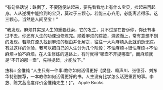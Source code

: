 “有句俗话说：跌倒了，不要随便站起来，要先看看地上有什么宝贝，捡起来再起身。人从逆境中能捡到的宝贝，莫过于三颗心。若能三心齐用，必能离苦得乐。这三颗心，当然是人间至宝！”

“我发现，麻烦其实是人生的重要线索，它的发生，只不过是在告诉你，你还有事过不去，你还有人生的功课没修炼完。顺着麻烦的踪迹，溯源而上，常有意想不到的发现。若能在源头找到麻烦的根由并化解之，往往一大片麻烦从此就消逝无踪。
有过这样的体验，我可以把自己的人生分为几个阶段：不怕麻烦→很怕麻烦→不怕麻烦→怕不麻烦。在人生修炼的道路上，有时就得“哪壶不开提哪壶”，而麻烦就是“不开的那一壶”，先得提起，才能放下。”

抜粋:: 金惟纯  “人生只有一件事:教你如何活得更好【樊登、赖声川、张德芬、刘东华特别推荐，一本教你如何活得更好的书。人生没有比学怎么活更重要的事。李敖、陈文茜高度评价金惟纯先生！】”。 Apple Books  
